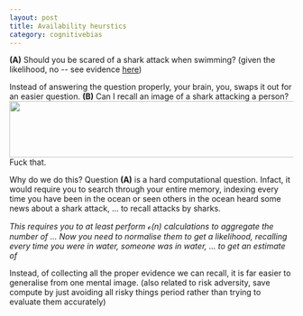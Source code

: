 ```yaml
---
layout: post
title: Availability heurstics
category: cognitivebias
---
```


__(A)__ Should you be scared of a shark attack when swimming? (given the likelihood, no -- see evidence [here](?))

Instead of answering the question properly, your brain, you, swaps it out for an easier question. __(B)__ Can I recall an image of a shark attacking a person? <span id="mouseOver"><img height="100" width="1600" src="http://4.bp.blogspot.com/-PnWxMaXSYqA/UI6BVbztxRI/AAAAAAAAMas/sKxWQ_SMIq0/s1600/Shark+Wallpapers+7.jpg">Fuck that.</span>



Why do we do this? Question __(A)__ is a hard computational question. Infact, it would require you to search through your entire memory, indexing every time you have been in the ocean or seen others in the ocean heard some news about a shark attack, ... to recall attacks by sharks.

_This requires you to at least perform $\mathcal o(n)$ calculations to aggregate the number of ... Now you need to normalise them to get a likelihood, recalling every time you were in water, someone was in water, ... to get an estimate of_

Instead, of collecting all the proper evidence we can recall, it is far easier to generalise from one mental image. (also related to risk adversity, save compute by just avoiding all risky things period rather than trying to evaluate them accurately)
